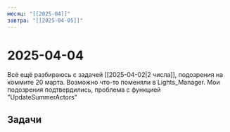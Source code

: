 ```yaml
---
месяц: "[[2025-04]]"
завтра: "[[2025-04-05]]"
---
```


# 2025-04-04

Всё ещё разбираюсь с задачей [[2025-04-02|2 числа]], подозрения на коммите 20 марта. Возможно что-то поменяли в Lights_Manager. Мои подозрения подтвердились, проблема с функцией "UpdateSummerActors"

## Задачи

